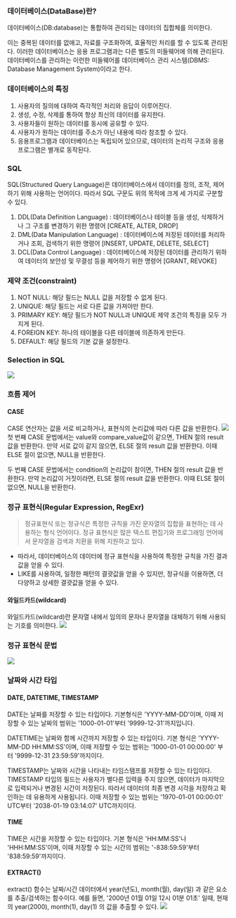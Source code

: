 ### 데이터베이스(DataBase)란?

데이터베이스(DB:database)는 통합하여 관리되는 데이터의 집합체를 의미한다.

이는 중복된 데이터를 없애고, 자료를 구조화하여, 효율적인 처리를 할 수 있도록 관리된다.
이러한 데이터베이스는 응용 프로그램과는 다른 별도의 미들웨어에 의해 관리된다. 데이터베이스를 관리하는 이런한 미들웨어를 데이터베이스 관리 시스템(DBMS: Database Management System)이라고 한다.

### 데이터베이스의 특징

1. 사용자의 질의에 대하여 즉각적인 처리와 응답이 이루어진다.
2. 생성, 수정, 삭제를 통하여 항상 최신의 데이터를 유지한다.
3. 사용자들이 원하는 데이터를 동시에 공유할 수 있다.
4. 사용자가 원하는 데이터를 주소가 아닌 내용에 따라 참조할 수 있다.
5. 응용프로그램과 데이터베이스는 독립되어 있으므로, 데이터의 논리적 구조와 응용프로그램은 별개로 동작된다.

### SQL

SQL(Structured Query Language)은 데이터베이스에서 데이터를 정의, 조작, 제어하기 위해 사용하는 언어이다.
따라서 SQL 구문도 위의 목적에 크게 세 가지로 구분할 수 있다.

1. DDL(Data Definition Language)
   : 데이터베이스나 테이블 등을 생성, 삭제하거나 그 구조를 변경하기 위한 명령어
   [CREATE, ALTER, DROP]
2. DML(Data Manipulation Language)
   : 데이터베이스에 저장된 데이터를 처리하거나 조회, 검색하기 위한 명령어
   [INSERT, UPDATE, DELETE, SELECT]
3. DCL(Data Control Language)
   : 데이터베이스에 저장된 데이터를 관리하기 위하여 데이터의 보안성 및 무결성 등을 제어하기 위한 명령어
   [GRANT, REVOKE]

### 제약 조건(constraint)

1. NOT NULL: 해당 필드는 NULL 값을 저장할 수 없게 된다.
2. UNIQUE: 해당 필드는 서로 다른 값을 가져야만 한다.
3. PRIMARY KEY: 해당 필드가 NOT NULL과 UNIQUE 제약 조건의 특징을 모두 가지게 된다.
4. FOREIGN KEY: 하나의 테이블을 다른 테이블에 의존하게 만든다.
5. DEFAULT: 해당 필드의 기본 값을 설정한다.

### Selection in SQL

![](https://velog.velcdn.com/images/sanizzang00/post/d65f3c83-8901-4968-9632-be3017c4e76a/image.png)

### 흐름 제어

#### CASE

CASE 연산자는 값을 서로 비교하거나, 표현식의 논리값에 따라 다른 값을 반환한다.
![](https://velog.velcdn.com/images/sanizzang00/post/c6722daa-26c2-46ea-a882-dc6d4d2a5307/image.png)
첫 번째 CASE 문법에서는 value와 compare_value값이 같으면, THEN 절의 result 값을 반환한다.
만약 서로 값이 같지 않으면, ELSE 절의 result 값을 반환한다.
이때 ELSE 절이 없으면, NULL을 반환한다.

두 번째 CASE 문법에서는 condition의 논리값이 참이면, THEN 절의 result 값을 반환한다.
만약 논리값이 거짓이라면, ELSE 절의 result 값을 반환한다.
이때 ELSE 절이 없으면, NULL을 반환한다.

### 정규 표현식(Regular Expression, RegExr)

> 정규표현식 또는 정규식은 특정한 규칙을 가진 문자열의 집합을 표현하는 데 사용하는 형식 언어이다. 정규 표현식은 많은 텍스트 편집기와 프로그래밍 언어에서 문자열을 검색과 치환을 위해 지원하고 있다.

- 따라서, 데이터베이스의 데이터에 정규 표현식을 사용하여 특정한 규칙을 가진 결과값을 얻을 수 있다.
- LIKE를 사용하여, 일정한 패턴의 결괏값을 얻을 수 있지만, 정규식을 이용하면, 더 다양하고 상세한 결괏값을 얻을 수 있다.

#### 와일드카드(wildcard)

와일드카드(wildcard)란 문자열 내에서 임의의 문자나 문자열을 대체하기 위해 사용되는 기호를 의미한다.
![](https://velog.velcdn.com/images/sanizzang00/post/a00fbb96-da85-4b25-95c3-e65593cfcbde/image.png)

### 정규 표현식 문법

![](https://velog.velcdn.com/images/sanizzang00/post/6c853963-48b5-4614-8703-a9dbaa824344/image.png)

### 날짜와 시간 타입

#### DATE, DATETIME, TIMESTAMP

DATE는 날짜를 저장할 수 있는 타입이다.
기본형식은 'YYYY-MM-DD'이며, 이때 저장할 수 있는 날짜의 범위는 '1000-01-01'부터 '9999-12-31'까지입니다.

DATETIME는 날짜와 함께 시간까지 저장할 수 있는 타입이다.
기본 형식은 'YYYY-MM-DD HH:MM:SS'이며, 이때 저장할 수 있는 범위는 '1000-01-01 00:00:00' 부터 '9999-12-31 23:59:59'까지이다.

TIMESTAMP는 날짜와 시간을 나타내는 타임스탬프를 저장할 수 있는 타입이다.
TIMESTAMP 타입의 필드는 사용자가 별다른 입력을 주지 않으면, 데이터가 마지막으로 입력되거나 변경된 시간이 저장된다.
따라서 데이터의 최종 변경 시각을 저장하고 확인하는 데 유용하게 사용됩니다.
이때 저장할 수 있는 범위는 '1970-01-01 00:00:01' UTC부터 '2038-01-19 03:14:07' UTC까지이다.

#### TIME

TIME은 시간을 저장할 수 있는 타입이다.
기본 형식은 'HH:MM:SS'나 'HHH:MM:SS'이며, 이때 저장할 수 있는 시간의 범위는 '-838:59:59'부터 '838:59:59'까지이다.

#### EXTRACT()

extract() 함수는 날짜/시간 데이터에서 year(년도), month(월), day(일) 과 같은 요소를 추출/검색하는 함수이다.
예를 들면, '2000년 01월 01일 12시 01분 01초' 일때, 현재의 year(2000), month(1), day(1) 의 값을 추출할 수 있다.
![](https://velog.velcdn.com/images/sanizzang00/post/072935e0-a9ca-4374-8935-e6bdb2a3f57e/image.png)
